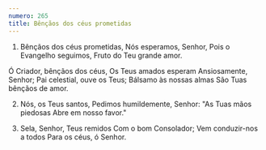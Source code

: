 ```yaml
---
numero: 265
title: Bênçãos dos céus prometidas
---
```

1. Bênçãos dos céus prometidas,
Nós esperamos, Senhor,
Pois o Evangelho seguimos,
Fruto do Teu grande amor.

Ó Criador, bênçãos dos céus,
Os Teus amados esperam
Ansiosamente, Senhor;
Pai celestial, ouve os Teus;
Bálsamo às nossas almas
São Tuas bênçãos de amor.

2. Nós, os Teus santos,
Pedimos humildemente, Senhor:
"As Tuas mãos piedosas
Abre em nosso favor."

3. Sela, Senhor, Teus remidos
Com o bom Consolador;
Vem conduzir-nos a todos
Para os céus, ó Senhor.

